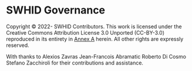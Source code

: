 # SWHID Governance

Copyright © 2022- SWHID Contributors.
This work is licensed under the Creative Commons Attribution License 3.0 Unported (CC-BY-3.0) reproduced in its entirety in [Annex A](creative-commons-attribution-license-4.0-unported.md) herein. All other rights are expressly reserved.

With thanks to
Alexios Zavras
Jean-Francois Abramatic
Roberto Di Cosmo
Stefano Zacchiroli
for their contributions and assistance.
